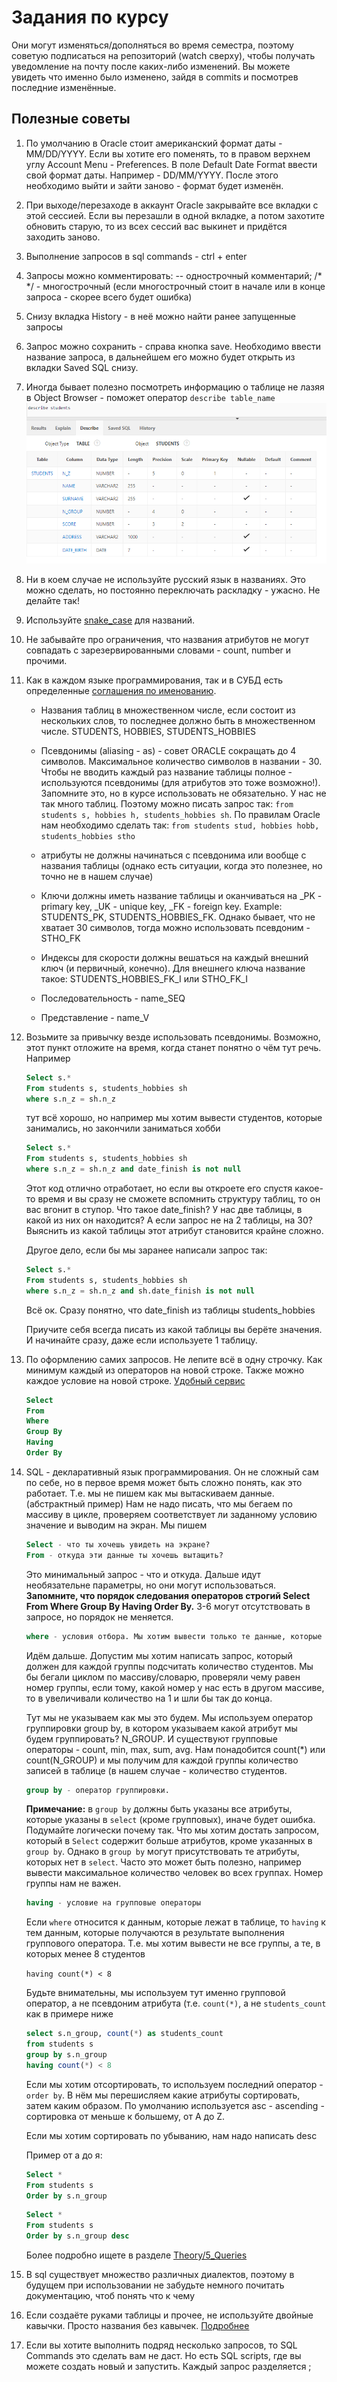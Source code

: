 # Задания по курсу

Они могут изменяться/дополняться во время семестра, поэтому советую подписаться на репозиторий (watch сверху), чтобы получать уведомление на почту после каких-либо изменений. Вы можете увидеть что именно было изменено, зайдя в commits и посмотрев последние изменённые.

## Полезные советы

1. По умолчанию в Oracle стоит американский формат даты - MM/DD/YYYY. Если вы хотите его поменять, то в правом верхнем углу Account Menu - Preferences. В поле Default Date Format ввести свой формат даты. Например - DD/MM/YYYY. После этого необходимо выйти и зайти заново - формат будет изменён.

2. При выходе/перезаходе в аккаунт Oracle закрывайте все вкладки с этой сессией. Если вы перезашли в одной вкладке, а потом захотите обновить старую, то из всех сессий вас выкинет и придётся заходить заново.

3. Выполнение запросов в sql commands - ctrl + enter

4. Запросы можно комментировать: -- однострочный комментарий; /\* \*/ - многострочный (если многострочный стоит в начале или в конце запроса - скорее всего будет ошибка)

5. Снизу вкладка History - в неё можно найти ранее запущенные запросы

6. Запрос можно сохранить - справа кнопка save. Необходимо ввести название запроса, в дальнейшем его можно будет открыть из вкладки Saved SQL снизу.

7. Иногда бывает полезно посмотреть информацию о таблице не лазяя в Object Browser - поможет оператор `describe table_name` ![describe](./1_Tables_Creation/img/2019-01-28_13-49-26.png)

8. Ни в коем случае не используйте русский язык в названиях. Это можно сделать, но постоянно переключать раскладку - ужасно. Не делайте так!

9. Используйте [snake_case](https://ru.wikipedia.org/wiki/Snake_case) для названий.

10. Не забывайте про ограничения, что названия атрибутов не могут совпадать с зарезервированными словами - count, number и прочими.

11. Как в каждом языке программирования, так и в СУБД есть определенные [соглашения по именованию](https://oracle-base.com/articles/misc/naming-conventions).

    - Названия таблиц в множественном числе, если состоит из нескольких слов, то последнее должно быть в множественном числе. STUDENTS, HOBBIES, STUDENTS_HOBBIES

    - Псевдонимы (aliasing - as) - совет ORACLE сокращать до 4 символов. Максимальное количество символов в названии - 30. Чтобы не вводить каждый раз название таблицы полное - используются псевдонимы (для атрибутов это тоже возможно!). Запомните это, но в курсе использовать не обязательно. У нас не так много таблиц. Поэтому можно писать запрос так: `from students s, hobbies h, students_hobbies sh`. По правилам Oracle нам необходимо сделать так: `from students stud, hobbies hobb, students_hobbies stho`

    - атрибуты не должны начинаться с псевдонима или вообще с названия таблицы (однако есть ситуации, когда это полезнее, но точно не в нашем случае)

    - Ключи должны иметь название таблицы и оканчиваться на \_PK - primary key, \_UK - unique key, \_FK - foreign key. Example: STUDENTS_PK, STUDENTS_HOBBIES_FK. Однако бывает, что не хватает 30 символов, тогда можно использовать псевдоним - STHO_FK

    - Индексы для скорости должны вешаться на каждый внешний ключ (и первичный, конечно). Для внешнего ключа название такое: STUDENTS_HOBBIES_FK_I или STHO_FK_I

    - Последовательность - name_SEQ

    - Представление - name_V

12. Возьмите за привычку везде использовать псевдонимы. Возможно, этот пункт отложите на время, когда станет понятно о чём тут речь. Например

    ```sql
    Select s.*
    From students s, students_hobbies sh
    where s.n_z = sh.n_z
    ```

    тут всё хорошо, но например мы хотим вывести студентов, которые занимались, но закончили заниматься хобби

    ```sql
    Select s.*
    From students s, students_hobbies sh
    where s.n_z = sh.n_z and date_finish is not null
    ```

    Этот код отлично отработает, но если вы откроете его спустя какое-то время и вы сразу не сможете вспомнить структуру таблиц, то он вас вгонит в ступор. Что такое date_finish? У нас две таблицы, в какой из них он находится? А если запрос не на 2 таблицы, на 30? Выяснить из какой таблицы этот атрибут становится крайне сложно.

    Другое дело, если бы мы заранее написали запрос так:

    ```sql
    Select s.*
    From students s, students_hobbies sh
    where s.n_z = sh.n_z and sh.date_finish is not null
    ```

    Всё ок. Сразу понятно, что date_finish из таблицы students_hobbies

    Приучите себя всегда писать из какой таблицы вы берёте значения. И начинайте сразу, даже если используете 1 таблицу.

13. По оформлению самих запросов. Не лепите всё в одну строчку. Как минимум каждый из операторов на новой строке. Также можно каждое условие на новой строке. [Удобный сервис](https://sqlformat.org/)

    ```sql
    Select
    From
    Where
    Group By
    Having
    Order By
    ```

14. SQL - декларативный язык программирования. Он не сложный сам по себе, но в первое время может быть сложно понять, как это работает. Т.е. мы не пишем как мы вытаскиваем данные. (абстрактный пример) Нам не надо писать, что мы бегаем по массиву в цикле, проверяем соответствует ли заданному условию значение и выводим на экран. Мы пишем

    ```sql
    Select - что ты хочешь увидеть на экране?
    From - откуда эти данные ты хочешь вытащить?
    ```

    Это минимальный запрос - что и откуда.
    Дальше идут необязательне параметры, но они могут использоваться. **Запомните, что порядок следования операторов строгий Select From Where Group By Having Order By.** 3-6 могут отсутствовать в запросе, но порядок не меняется.

    ```sql
    where - условия отбора. Мы хотим вывести только те данные, которые соответствуют какому-то условию. Плюс тут может быть указано соединение таблиц
    ```

    Идём дальше. Допустим мы хотим написать запрос, который должен для каждой группы подсчитать количество студентов. Мы бы бегали циклом по массиву/словарю, проверяли чему равен номер группы, если тому, какой номер у нас есть в другом массиве, то в увеличивали количество на 1 и шли бы так до конца.

    Тут мы не указываем как мы это будем. Мы используем оператор группировки group by, в котором указываем какой атрибут мы будем группировать? N_GROUP. И существуют групповые операторы - count, min, max, sum, avg. Нам понадобится count(\*) или count(N_GROUP) и мы получим для каждой группы количество записей в таблице (в нашем случае - количество студентов.

    ```sql
    group by - оператор группировки.
    ```

    **Примечание:** в `group by` должны быть указаны все атрибуты, которые указаны в `select` (кроме групповых), иначе будет ошибка. Подумайте логически почему так. Что мы хотим достать запросом, который в `Select` содержит больше атрибутов, кроме указанных в `group by`. Однако в `group by` могут присутствовать те атрибуты, которых нет в `select`. Часто это может быть полезно, например вывести максимальное количество человек во всех группах. Номер группы нам не важен.

    ```sql
    having - условие на групповые операторы
    ```

    Если `where` относится к данным, которые лежат в таблице, то `having` к тем данным, которые получаются в результате выполнения группового оператора. Т.е. мы хотим вывести не все группы, а те, в которых менее 8 студентов

    `having count(*) < 8`

    Будьте внимательны, мы используем тут именно групповой оператор, а не псевдоним атрибута (т.е. `count(*)`, а не `students_count` как в примере ниже

    ```sql
    select s.n_group, count(*) as students_count
    from students s
    group by s.n_group
    having count(*) < 8
    ```

    Если мы хотим отсортировать, то используем последний оператор - `order by`. В нём мы перешисляем какие атрибуты сортировать, затем каким образом. По умолчанию используется asc - ascending - сортировка от меньше к большему, от A до Z.

    Если мы хотим сортировать по убыванию, нам надо написать desc

    Пример от а до я:

    ```sql
    Select *
    From students s
    Order by s.n_group
    ```

    ```sql
    Select *
    From students s
    Order by s.n_group desc
    ```

    Более подробно ищете в разделе [Theory/5_Queries](../Theory/5_Queries)

15. В sql существует множество различных диалектов, поэтому в будущем при использовании не забудьте немного почитать документацию, чтоб понять что к чему

16. Если создаёте руками таблицы и прочее, не используйте двойные кавычки. Просто названия без кавычек. [Подробнее](./1_Tables_Creation)

17. Если вы хотите выполнить подряд несколько запросов, то SQL Commands это сделать вам не даст. Но есть SQL scripts, где вы можете создать новый и запустить. Каждый запрос разделяется ;

